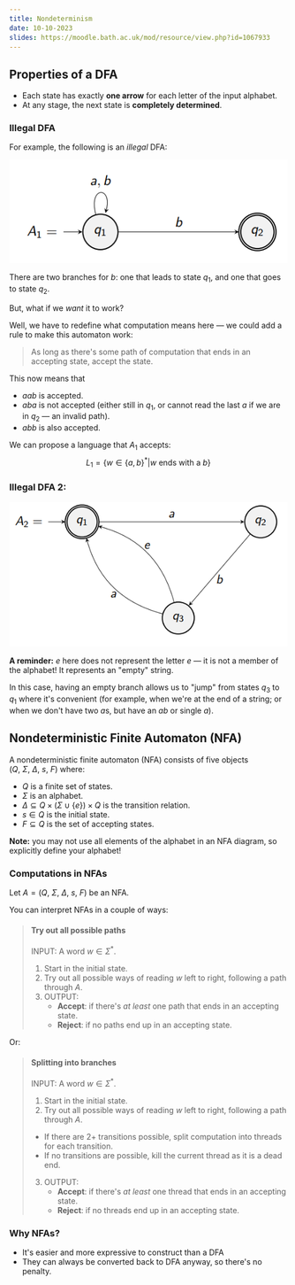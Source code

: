 ```yaml
---
title: Nondeterminism
date: 10-10-2023
slides: https://moodle.bath.ac.uk/mod/resource/view.php?id=1067933
---
```


## Properties of a DFA
* Each state has exactly **one arrow** for each letter of the input alphabet.
* At any stage, the next state is **completely determined**.

### Illegal DFA
For example, the following is an *illegal* DFA:

![](_/02-illegal-dfa.png)

There are two branches for $b$: one that leads to state $q_1$, and one that goes to state $q_2$.

But, what if we *want* it to work?

Well, we have to redefine what computation means here &mdash; we could add a rule to make this automaton work:
> As long as there's some path of computation that ends in an accepting state, accept the state.

This now means that
* $aab$ is accepted.
* $aba$ is not accepted (either still in $q_1$, or cannot read the last $a$ if we are in $q_2$ &mdash; an invalid path).
* $abb$ is also accepted.

We can propose a language that $A_1$ accepts:
$$L_1 = \left\{w\in\left\{a, b\right\}^\ast\Big| w\text{ ends with a }b\right\}$$

### Illegal DFA 2:
![](_/02-illegal-two.png)

**A reminder:** $e$ here does not represent the letter $e$ &mdash; it is not a member of the alphabet! It represents an "empty" string.

In this case, having an empty branch allows us to "jump" from states $q_3$ to $q_1$ where it's convenient (for example, when we're at the end of a string; or when we don't have two $a$s, but have an $ab$ or single $a$).

## Nondeterministic Finite Automaton (NFA)
A nondeterministic finite automaton (NFA) consists of five objects $(Q,\ \Sigma,\ \Delta,\ s,\ F)$ where:
* $Q$ is a finite set of states.
* $\Sigma$ is an alphabet.
* $\Delta \subseteq Q \times \left(\Sigma \cup \left\{e\right\}\right)\times Q$ is the transition relation.
* $s\in Q$ is the initial state.
* $F \subseteq Q$ is the set of accepting states.

**Note:** you may not use all elements of the alphabet in an NFA diagram, so explicitly define your alphabet!

### Computations in NFAs

Let $A = (Q,\ \Sigma,\ \Delta,\ s,\ F)$ be an NFA.

You can interpret NFAs in a couple of ways:

> #### Try out all possible paths
> INPUT: A word $w\in \Sigma^\ast$.
> 1. Start in the initial state.
> 2. Try out all possible ways of reading $w$ left to right, following a path through $A$.
> 3. OUTPUT:
>    * **Accept**: if there's *at least* one path that ends in an accepting state.
>    * **Reject**: if no paths end up in an accepting state.

Or:
> #### Splitting into branches
> INPUT: A word $w\in \Sigma^\ast$.
> 1. Start in the initial state.
> 2. Try out all possible ways of reading $w$ left to right, following a path through $A$.
>   * If there are 2+ transitions possible, split computation into threads for each transition.
>   * If no transitions are possible, kill the current thread as it is a dead end.
> 3. OUTPUT:
>    * **Accept**: if there's *at least* one thread that ends in an accepting state.
>    * **Reject**: if no threads end up in an accepting state.

### Why NFAs?
* It's easier and more expressive to construct than a DFA
* They can always be converted back to DFA anyway, so there's no penalty.